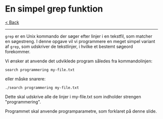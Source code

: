 # En simpel grep funktion

[< Back](../README.md)

---

`grep` er en Unix kommando der søger efter linjer i en tekstfil, som matcher en søgestreng. I denne opgave vil vi programmere en meget simpel variant af `grep`, som udskriver de tekstlinjer, i hvilke et bestemt søgeord forekommer.

Vi ønsker at anvende det udviklede program således fra kommandolinjen:

```unix
search programmering my-file.txt
```

eller måske snarere:

```unix
./search programmering my-file.txt
```

Dette skal udskrive alle de linjer i my-file.txt som indholder strengen "programmering".

Programmet skal anvende programparametre, som forklaret på denne slide.
